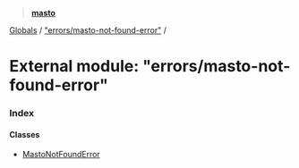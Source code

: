 > **[masto](../README.md)**

[Globals](../globals.md) / ["errors/masto-not-found-error"](_errors_masto_not_found_error_.md) /

# External module: "errors/masto-not-found-error"

### Index

#### Classes

* [MastoNotFoundError](../classes/_errors_masto_not_found_error_.mastonotfounderror.md)